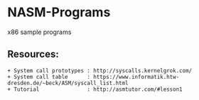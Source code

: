 # NASM-Programs
x86 sample programs

Resources:
----------
    + System call prototypes : http://syscalls.kernelgrok.com/
    + System call table      : https://www.informatik.htw-dresden.de/~beck/ASM/syscall_list.html
    + Tutorial               : http://asmtutor.com/#lesson1
